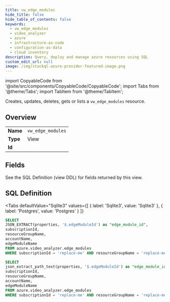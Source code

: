```yaml
--- 
title: vw_edge_modules
hide_title: false
hide_table_of_contents: false
keywords:
  - vw_edge_modules
  - video_analyzer
  - azure
  - infrastructure-as-code
  - configuration-as-data
  - cloud inventory
description: Query, deploy and manage azure resources using SQL
custom_edit_url: null
image: /img/stackql-azure-provider-featured-image.png
---
```


import CopyableCode from '@site/src/components/CopyableCode/CopyableCode';
import Tabs from '@theme/Tabs';
import TabItem from '@theme/TabItem';

Creates, updates, deletes, gets or lists a <code>vw_edge_modules</code> resource.

## Overview
<table><tbody>
<tr><td><b>Name</b></td><td><code>vw_edge_modules</code></td></tr>
<tr><td><b>Type</b></td><td>View</td></tr>
<tr><td><b>Id</b></td><td><CopyableCode code="azure.video_analyzer.vw_edge_modules" /></td></tr>
</tbody></table>

## Fields

See the SQL Definition (view DDL) for fields returned by this view.

## SQL Definition

<Tabs
defaultValue="Sqlite3"
values={[
{ label: 'Sqlite3', value: 'Sqlite3' },
{ label: 'Postgres', value: 'Postgres' }
]}
>
<TabItem value="Sqlite3">

```sql
SELECT
JSON_EXTRACT(properties, '$.edgeModuleId') as "edge_module_id",
subscriptionId,
resourceGroupName,
accountName,
edgeModuleName
FROM azure.video_analyzer.edge_modules
WHERE subscriptionId = 'replace-me' AND resourceGroupName = 'replace-me' AND accountName = 'replace-me';
```

</TabItem>
<TabItem value="Postgres">

```sql
SELECT
json_extract_path_text(properties, '$.edgeModuleId') as "edge_module_id",
subscriptionId,
resourceGroupName,
accountName,
edgeModuleName
FROM azure.video_analyzer.edge_modules
WHERE subscriptionId = 'replace-me' AND resourceGroupName = 'replace-me' AND accountName = 'replace-me';
```

</TabItem>
</Tabs>
